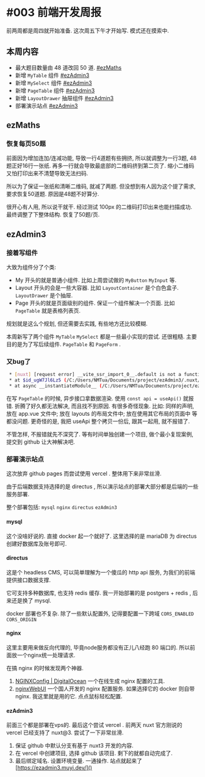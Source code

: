 <!--
 * @Author: NMTuan
 * @Email: NMTuan@qq.com
 * @Date: 2022-07-22 14:13:45
 * @LastEditTime: 2022-07-22 16:56:44
 * @LastEditors: NMTuan
 * @Description: 
 * @FilePath: \muyi.dev\docs\logs\2022-07-22.md
-->
# #003 前端开发周报

前两周都是周四就开始准备. 这次周五下午才开始写. 模式还在摸索中.

## 本周内容

* 最大题目数量由 48 道改回 50 道. [#ezMaths](/ezmaths/)
* 新增 `MyTable` 组件 [#ezAdmin3](/ezadmin3/)
* 新增 `MySelect` 组件 [#ezAdmin3](/ezadmin3/)
* 新增 `PageTable` 组件 [#ezAdmin3](/ezadmin3/)
* 新增 `LayoutDrawer` 抽屉组件 [#ezAdmin3](/ezadmin3/)
* 部署演示站点 [#ezAdmin3](/ezadmin3/)

## ezMaths

### 恢复每页50题

前面因为增加连加/连减功能, 导致一行4道题有些拥挤, 所以就调整为一行3题, 48题正好16行一张纸. 再多一行就会导致最底部的二维码挤到第二页了. 缩小二维码又怕打印出来不清楚导致无法扫码.

所以为了保证一张纸和清晰二维码, 就减了两题. 但没想到有人因为这个提了需求, 要求恢复50道题. 原因是48题不好算分. 

很开心有人用, 所以说干就干. 经过测试 100px 的二维码打印出来也能扫描成功. 最终调整了下整体结构. 恢复了50题/页.


## ezAdmin3

### 接着写组件

大致为组件分了个类:

* My 开头的就是普通小组件. 比如上周尝试做的 `MyButton` `MyInput` 等.
* Layout 开头的会是一些大容器. 比如 `LayoutContainer` 是个白色盒子. `LayoutDrawer` 是个抽屉.
* Page 开头的就是页面级别的组件. 保证一个组件解决一个页面. 比如 `PageTable` 就是表格列表页.

规划就是这么个规划, 但还需要去实践, 有些地方还比较模糊.

本周新写了两个组件 `MyTable` `MySelect` 都是一些最小实现的尝试. 还很粗糙. 主要目的是为了写后续组件. `PageTable` 和 `PageForm` .


### 又bug了

```bash
 * [nuxt] [request error] __vite_ssr_import_0__.default is not a function
 * at $id_ugW7Jl6Lz5 (/C:/Users/NMTua/Documents/project/ezAdmin3/.nuxt/dist/server/server.mjs:7221:42)
 * at async __instantiateModule__ (/C:/Users/NMTua/Documents/project/ezAdmin3/.nuxt/dist/server/server.mjs:13290:3)
```

在写 `PageTable` 的时候, 异步接口拿数据渲染. 使用 `const api = useApi()` 就报错. 折腾了好久都无法解决, 而且找不到原因. 有很多奇怪现象. 比如: 同样的声明, 放在 app.vue 文件中; 放在 layouts 的布局文件中; 放在使用其它布局的页面中 等都没问题. 更奇怪的是, 我把 useApi 整个拷贝一份后, 跟其一起用, 就不报错了.

不管怎样, 不报错就先不深究了. 等有时间单独创建一个项目, 做个最小复现案例, 提交到 github 让大神解决吧.


### 部署演示站点

这次放弃 github pages 而尝试使用 vercel . 整体用下来非常丝滑.

由于后端数据支持选择的是 directus , 所以演示站点的部署大部分都是后端的一些服务部署.

整个部署包括: `mysql` `nginx` `directus` `ezAdmin3`

#### mysql

这个没啥好说的. 直接 docker 起一个就好了. 这里选择的是 mariaDB 为 directus 创建好数据库及账号即可.

#### directus

这是个 headless CMS, 可以简单理解为一个傻瓜的 http api 服务, 为我们的前端提供接口数据支撑.

它可支持多种数据库, 也支持 redis 缓存. 我一开始部署的是 postgers + redis , 后来还是换了 mysql.

docker 部署也不复杂. 除了一些默认配置外, 记得要配置一下跨域 `CORS_ENABLED` `CORS_ORIGIN`

#### nginx

这里主要用来做反向代理的, 毕竟node服务都没有正儿八经跑 80 端口的. 所以前面放一个nginx统一处理请求.

在搞 nginx 的时候发现两个神器.

1. [NGINXConfig | DigitalOcean](https://www.digitalocean.com/community/tools/nginx?global.app.lang=zhCN) 一个在线生成 nginx 配置的工具.
2. [nginxWebUI](https://www.nginxwebui.cn/) 一个国人开发的 nginx 配置服务. 如果选择它的 docker 则自带 nginx. 我这里就是用的它. 点点鼠标轻松配置.

#### ezAdmin3

前面三个都是部署在vps的. 最后这个尝试 vercel . 前两天 nuxt 官方刚说的 vercel 已经支持了 nuxt@3. 尝试了一下非常丝滑.

1. 保证 github 中默认分支有基于 nuxt3 开发的内容.
2. 在 vercel 中创建项目, 选择 github 该项目. 剩下的就都自动完成了.
3. 最后绑定域名. 设置环境变量. 一通操作. 站点就起来了 [https://ezadmin3.muyi.dev/]()
